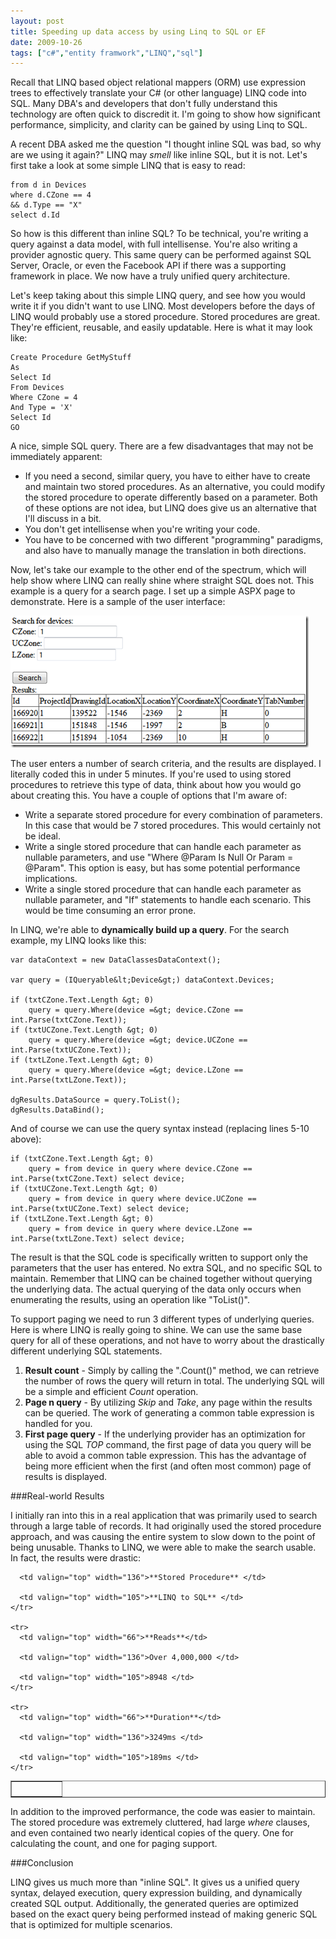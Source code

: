 ```yaml
---
layout: post
title: Speeding up data access by using Linq to SQL or EF
date: 2009-10-26
tags: ["c#","entity framwork","LINQ","sql"]
---
```


Recall that LINQ based object relational mappers (ORM) use expression trees to effectively translate your C# (or other language) LINQ code into SQL. Many DBA's and developers that don't fully understand this technology are often quick to discredit it. I'm going to show how significant performance, simplicity, and clarity can be gained by using Linq to SQL.

A recent DBA asked me the question "I thought inline SQL was bad, so why are we using it again?" LINQ may *smell* like inline SQL, but it is not. Let's first take a look at some simple LINQ that is easy to read: 

	from d in Devices
	where d.CZone == 4
	&& d.Type == "X"
	select d.Id

So how is this different than inline SQL? To be technical, you're writing a query against a data model, with full intellisense. You're also writing a provider agnostic query. This same query can be performed against SQL Server, Oracle, or even the Facebook API if there was a supporting framework in place. We now have a truly unified query architecture.

Let's keep taking about this simple LINQ query, and see how you would write it if you didn't want to use LINQ. Most developers before the days of LINQ would probably use a stored procedure. Stored procedures are great. They're efficient, reusable, and easily updatable. Here is what it may look like:

	Create Procedure GetMyStuff
	As
	Select Id
	From Devices
	Where CZone = 4
	And Type = 'X'
	Select Id
	GO

A nice, simple SQL query. There are a few disadvantages that may not be immediately apparent:

* If you need a second, similar query, you have to either have to create and maintain two stored procedures. As an alternative, you could modify the stored procedure to operate differently based on a parameter. Both of these options are not idea, but LINQ does give us an alternative that I'll discuss in a bit.
* You don't get intellisense when you're writing your code.
* You have to be concerned with two different "programming" paradigms, and also have to manually manage the translation in both directions.

Now, let's take our example to the other end of the spectrum, which will help show where LINQ can really shine where straight SQL does not. This example is a query for a search page. I set up a simple ASPX page to demonstrate. Here is a sample of the user interface:

![image](image_thumb1.png)

The user enters a number of search criteria, and the results are displayed. I literally coded this in under 5 minutes. If you're used to using stored procedures to retrieve this type of data, think about how you would go about creating this. You have a couple of options that I'm aware of:

* Write a separate stored procedure for every combination of parameters. In this case that would be 7 stored procedures. This would certainly not be ideal.
* Write a single stored procedure that can handle each parameter as nullable parameters, and use "Where @Param Is Null Or Param = @Param". This option is easy, but has some potential performance implications.
* Write a single stored procedure that can handle each parameter as nullable parameter, and "If" statements to handle each scenario. This would be time consuming an error prone.

In LINQ, we're able to **dynamically build up a query**. For the search example, my LINQ looks like this:

	var dataContext = new DataClassesDataContext();
	
	var query = (IQueryable&lt;Device&gt;) dataContext.Devices;
	
	if (txtCZone.Text.Length &gt; 0)
	    query = query.Where(device =&gt; device.CZone == int.Parse(txtCZone.Text));
	if (txtUCZone.Text.Length &gt; 0)
	    query = query.Where(device =&gt; device.UCZone == int.Parse(txtUCZone.Text));
	if (txtLZone.Text.Length &gt; 0)
	    query = query.Where(device =&gt; device.LZone == int.Parse(txtLZone.Text));
	
	dgResults.DataSource = query.ToList();
	dgResults.DataBind();

And of course we can use the query syntax instead (replacing lines 5-10 above):

	if (txtCZone.Text.Length &gt; 0)
		query = from device in query where device.CZone == int.Parse(txtCZone.Text) select device;
	if (txtUCZone.Text.Length &gt; 0)
		query = from device in query where device.UCZone == int.Parse(txtUCZone.Text) select device;
	if (txtLZone.Text.Length &gt; 0)
		query = from device in query where device.LZone == int.Parse(txtLZone.Text) select device;

The result is that the SQL code is specifically written to support only the parameters that the user has entered. No extra SQL, and no specific SQL to maintain. Remember that LINQ can be chained together without querying the underlying data. The actual querying of the data only occurs when enumerating the results, using an operation like "ToList()".

To support paging we need to run 3 different types of underlying queries. Here is where LINQ is really going to shine. We can use the same base query for all of these operations, and not have to worry about the drastically different underlying SQL statements.

1. **Result count** - Simply by calling the ".Count()" method, we can retrieve the number of rows the query will return in total. The underlying SQL will be a simple and efficient _Count_ operation.
2. **Page n query** - By utilizing _Skip_ and _Take_, any page within the results can be queried. The work of generating a common table expression is handled for you.
3. **First page query** - If the underlying provider has an optimization for using the SQL _TOP_ command, the first page of data you query will be able to avoid a common table expression. This has the advantage of being more efficient when the first (and often most common) page of results is displayed.

###Real-world Results

I initially ran into this in a real application that was primarily used to search through a large table of records. It had originally used the stored procedure approach, and was causing the entire system to slow down to the point of being unusable. Thanks to LINQ, we were able to make the search usable. In fact, the results were drastic:

<table border="1" cellspacing="0" cellpadding="2" width="309" align="center"><tbody>
    <tr>
      <td valign="top" width="66">&#160;</td>

      <td valign="top" width="136">**Stored Procedure** </td>

      <td valign="top" width="105">**LINQ to SQL** </td>
    </tr>

    <tr>
      <td valign="top" width="66">**Reads**</td>

      <td valign="top" width="136">Over 4,000,000 </td>

      <td valign="top" width="105">8948 </td>
    </tr>

    <tr>
      <td valign="top" width="66">**Duration**</td>

      <td valign="top" width="136">3249ms </td>

      <td valign="top" width="105">189ms </td>
    </tr>
  </tbody></table>

In addition to the improved performance, the code was easier to maintain. The stored procedure was extremely cluttered, had large _where_ clauses, and even contained two nearly identical copies of the query. One for calculating the count, and one for paging support.

###Conclusion

LINQ gives us much more than "inline SQL". It gives us a unified query syntax, delayed execution, query expression building, and dynamically created SQL output. Additionally, the generated queries are optimized based on the exact query being performed instead of making generic SQL that is optimized for multiple scenarios. 